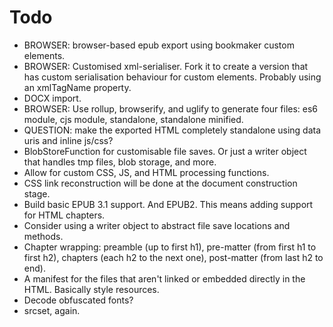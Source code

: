 # Todo

* BROWSER: browser-based epub export using bookmaker custom elements.
* BROWSER: Customised xml-serialiser. Fork it to create a version that has custom serialisation behaviour for custom elements. Probably using an xmlTagName property.
* DOCX import.
* BROWSER: Use rollup, browserify, and uglify to generate four files: es6 module, cjs module, standalone, standalone minified.
* QUESTION: make the exported HTML completely standalone using data uris and inline js/css?
* BlobStoreFunction for customisable file saves. Or just a writer object that handles tmp files, blob storage, and more.
* Allow for custom CSS, JS, and HTML processing functions.
* CSS link reconstruction will be done at the document construction stage.
* Build basic EPUB 3.1 support. And EPUB2. This means adding support for HTML chapters.
* Consider using a writer object to abstract file save locations and methods.
* Chapter wrapping: preamble (up to first h1), pre-matter (from first h1 to first h2), chapters (each h2 to the next one), post-matter (from last h2 to end).
* A manifest for the files that aren't linked or embedded directly in the HTML. Basically style resources.
* Decode obfuscated fonts?
* srcset, again.